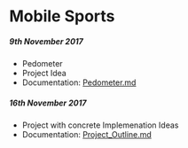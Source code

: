 # Mobile Sports

##### 9th November 2017
- Pedometer
- Project Idea
- Documentation: [Pedometer.md](documentation/Pedometer.md)

##### 16th November 2017
- Project with concrete Implemenation Ideas
- Documentation: [Project_Outline.md](documentation/Project_Outline.md)
